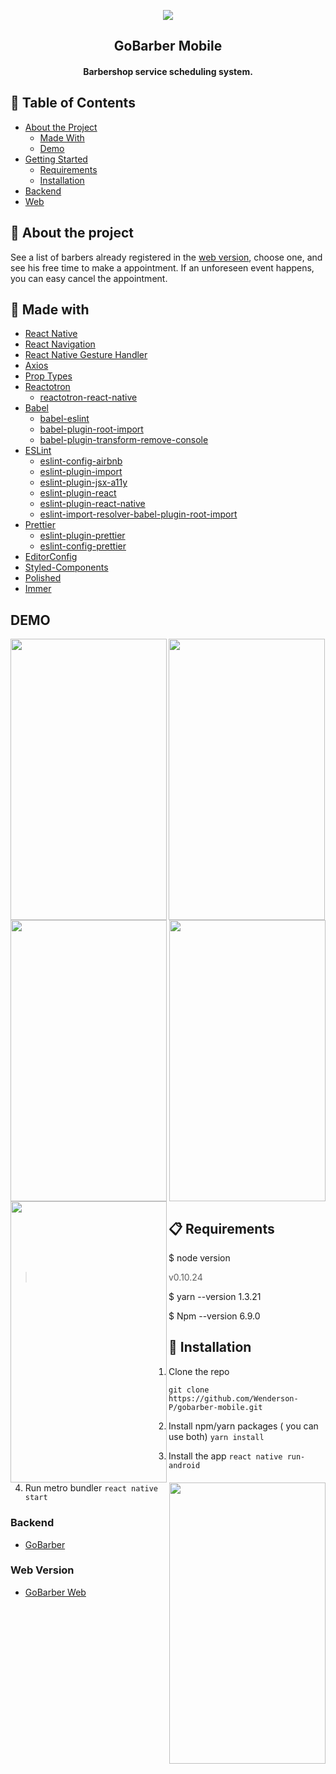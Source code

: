 <p align="center"  >
    <a href="https://github.com/Wenderson-P/gobarber-mobile">
        <img src="https://user-images.githubusercontent.com/52503774/75726033-5f442880-5cc0-11ea-8176-b4c9f4d3380a.png" />
      </a>
    <h2 align="center">GoBarber Mobile</h2>
      <h4 align="center">Barbershop service scheduling system.</h4>
</p>

<!-- TABLE OF CONTENTS -->
## 📜 Table of Contents

* [About the Project](#-about-the-project)
  * [Made With](#-made-with)
  * [Demo](#demo)
* [Getting Started](#getting-started)
  * [Requirements](#-requirements)
  * [Installation](#-installation)
* [Backend](#backend)
* [Web](#web-version)

## 🔎 About the project
See a list of barbers already registered in the [web version](https://github.com/Wenderson-P/gobarber-frontend-web), choose one, and see his free time to make a appointment. If an unforeseen event happens, you can easy cancel the appointment.
 

## 🧰 Made with

- [React Native](http://facebook.github.io/react-native/) 
- [React Navigation](https://reactnavigation.org/) 
- [React Native Gesture Handler](https://kmagiera.github.io/react-native-gesture-handler/) 
- [Axios](https://github.com/axios/axios) 
- [Prop Types](https://github.com/facebook/prop-types) 
- [Reactotron](https://github.com/infinitered/reactotron) 
  - [reactotron-react-native](https://github.com/infinitered/reactotron/blob/master/docs/quick-start-react-native.md)
- [Babel](https://babeljs.io/)
  - [babel-eslint](https://github.com/babel/babel-eslint) 
  - [babel-plugin-root-import](https://github.com/entwicklerstube/babel-plugin-root-import) 
  - [babel-plugin-transform-remove-console](https://github.com/babel/minify/tree/master/packages/babel-plugin-transform-remove-console) 
- [ESLint](https://eslint.org/) 
  - [eslint-config-airbnb](https://github.com/airbnb/javascript/tree/master/packages/eslint-config-airbnb)
  - [eslint-plugin-import](https://github.com/benmosher/eslint-plugin-import) 
  - [eslint-plugin-jsx-a11y](https://github.com/evcohen/eslint-plugin-jsx-a11y) 
  - [eslint-plugin-react](https://github.com/yannickcr/eslint-plugin-react)
  - [eslint-plugin-react-native](https://github.com/Intellicode/eslint-plugin-react-native)
  - [eslint-import-resolver-babel-plugin-root-import](https://github.com/olalonde/eslint-import-resolver-babel-root-import) 
- [Prettier](https://prettier.io/)
  - [eslint-plugin-prettier](https://github.com/prettier/eslint-plugin-prettier)
  - [eslint-config-prettier](https://github.com/prettier/eslint-config-prettier)
- [EditorConfig](https://editorconfig.org/)
- [Styled-Components](https://github.com/styled-components/styled-components)
- [Polished](https://github.com/styled-components/polished)
- [Immer](https://github.com/immerjs/immer)


## DEMO
<div>
<img  src="https://user-images.githubusercontent.com/52503774/72628965-2b8a8a80-392e-11ea-88c2-f7cdb7aba07a.png"  width="250" height="450" align="left"/>
<img   width="250" height="450" src="https://user-images.githubusercontent.com/52503774/72629434-12360e00-392f-11ea-8cad-ff2cd2a5b081.png" align="center" />
<img   width="250" height="450" src="https://user-images.githubusercontent.com/52503774/72628971-2d544e00-392e-11ea-831f-9b1f72277f1a.png" align="right" />
<img   width="250" height="450" src="https://user-images.githubusercontent.com/52503774/72629422-09ddd300-392f-11ea-8f66-a3819239e464.png" align="left" />
<img   width="250" height="450" src="https://user-images.githubusercontent.com/52503774/72629526-47426080-392f-11ea-8bee-94715b292046.png" align="center" />
<img   width="250" height="450" src="https://user-images.githubusercontent.com/52503774/72629535-49a4ba80-392f-11ea-8cf4-7f0bb92a0f03.png"  align="right"  />

</div>


## 📋 Requirements
$ node version
> v0.10.24

$ yarn --version
1.3.21

$ Npm --version
6.9.0

## 🔌 Installation

1. Clone the repo
```
git clone https://github.com/Wenderson-P/gobarber-mobile.git
```
2. Install npm/yarn packages ( you can use both)
```yarn install```

3. Install the app
```react native run-android```

4. Run metro bundler
```react native start```


### Backend
* [GoBarber](https://github.com/Wenderson-P/gobarber-backend)

### Web Version
* [GoBarber Web](https://github.com/Wenderson-P/gobarber-frontend-web)
